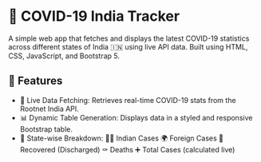 
# 🦠 COVID-19 India Tracker
A simple web app that fetches and displays the latest COVID-19 statistics across different states of India 🇮🇳 using live API data. Built using HTML, CSS, JavaScript, and Bootstrap 5.

## 🚀 Features

- 📡 Live Data Fetching: Retrieves real-time COVID-19 stats from the Rootnet India API.
- 📊 Dynamic Table Generation: Displays data in a styled and responsive Bootstrap table.
- 📍 State-wise Breakdown:
🧍‍♂️ Indian Cases
🌍 Foreign Cases
💪 Recovered (Discharged)
⚰️ Deaths
➕ Total Cases (calculated live)
